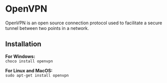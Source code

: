 # OpenVPN
OpenVPN is an open source connection protocol used to facilitate a secure tunnel between two points in a network.

## Installation
**For Windows:**  
`choco install openvpn` 

**For Linux and MacOS:**  
`sudo apt-get install openvpn` 